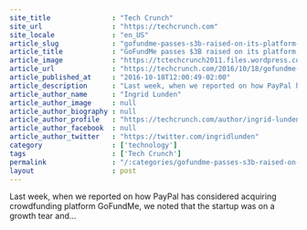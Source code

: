 ```yaml
---
site_title               : "Tech Crunch"
site_url                 : "https://techcrunch.com"
site_locale              : "en_US"
article_slug             : "gofundme-passes-s3b-raised-on-its-platform-adding-s1b-in-only-the-last-5-months"
article_title            : "GoFundMe passes $3B raised on its platform, adding $1B in only the last 5 months"
article_image            : "https://tctechcrunch2011.files.wordpress.com/2016/10/fidenco1.jpg?w=600&h=400&crop=1"
article_url              : "https://techcrunch.com/2016/10/18/gofundme-raises-3b-on-its-platform-raising-1b-in-only-the-last-5-months/"
article_published_at     : "2016-10-18T12:00:49-02:00"
article_description      : "Last week, when we reported on how PayPal has considered acquiring crowdfunding platform GoFundMe, we noted that the startup was on a growth tear and..."
article_author_name      : "Ingrid Lunden"
article_author_image     : null
article_author_biography : null
article_author_profile   : "https://techcrunch.com/author/ingrid-lunden/"
article_author_facebook  : null
article_author_twitter   : "https://twitter.com/ingridlunden"
category                 : ['technology']
tags                     : ['Tech Crunch']
permalink                : "/:categories/gofundme-passes-s3b-raised-on-its-platform-adding-s1b-in-only-the-last-5-months/"
layout                   : post
---
```


Last week, when we reported on how PayPal has considered acquiring crowdfunding platform GoFundMe, we noted that the startup was on a growth tear and...

